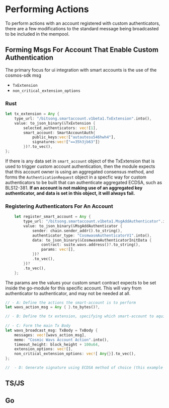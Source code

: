 # Performing Actions
To perform actions with an account registered with custom authenticators, there are a few modifications to the standard message being broadcasted to be included in the mempool. 

## Forming Msgs For Account That Enable Custom Authentication
The primary focus for ui integration with smart accounts is the use of the cosmos-sdk msg 
- `TxExtension`
- `non_critical_extension_options`


### Rust
```rs
let tx_extension = Any {
    type_url: "/bitsong.smartaccount.v1beta1.TxExtension".into(),
    value: to_json_binary(&TxExtension { 
        selected_authenticators: vec![1],
        smart_account: SmartAccountAuth{
            public_keys:vec!["autautesu546hwh4"],
            signatures:vec!["==35h3jb63"]}
        })?.to_vec(),
};
```
If there is any data set in `smart_account` object of the TxExtension that is used to trigger custom account authentication, then the module expects that this account owner is using an aggregated consensus method, and forms the `AuthenticationRequest` object in a specfic way for custom authenticators to be built that can authenticate aggregated ECDSA, such as BLS12-381. **If an account is not making use of an aggregated key authenticator, and data is set in this object, it will always fail.**

### Registering Authenticators For An Account 
```rs
    let register_smart_account = Any {
        type_url: "/bitsong.smartaccount.v1beta1.MsgAddAuthenticator".into(),
        value: to_json_binary(&MsgAddAuthenticator {
            sender: chain.sender_addr().to_string(),
            authenticator_type: "CosmwasmAuthenticatorV1".into(),
            data: to_json_binary(&CosmwasmAuthenticatorInitData {
                contract: suite.wavs.address()?.to_string(),
                params: vec![],
            })?
            .to_vec(),
        })?
        .to_vec(),
    };
```
The params are the values your custom smart contract expects to be set inside the go-module for this specific account. This will vary from authenticator to authenticator, and may not be needed at all.

```rs
// - A: Define the actions the smart-account is to perform
let wavs_action_msg = Any { }.to_bytes()?,

// - B: Define the tx extension, specifying which smart-account to aquire
  
// - C: Form the main Tx Body 
let wavs_broadcast_msg: TxBody = TxBody {
    messages: vec![wavs_action_msg],
    memo: "Cosmic Wavs Account Action".into(),
    timeout_height: block_height + 100u64,
    extension_options: vec![],
    non_critical_extension_options: vec![ Any{}].to_vec(),
};

//  - D: Generate signature using ECDSA method of choice (this example makes use of BLS12-381)
```   
## TS/JS
## Go

<!-- Todo: implement go utils libar -->